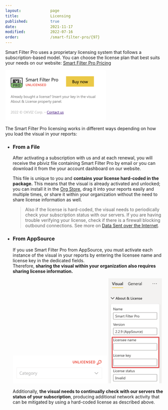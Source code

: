 ```yaml
---
layout:             page
title:              Licensing
published:          true
date:               2021-11-17
modified:           2022-07-16
order:              /smart-filter-pro/{97}
---
```


Smart Filter Pro uses a proprietary licensing system that follows a subscription-based model. You can choose the license plan that best suits your needs on our website: [Smart Filter Pro Pricing](https://okviz.com/smart-filter-pro/#pricing)

<img src="images/licensing-buy.png" width="320">

The Smart Filter Pro licensing works in different ways depending on how you load the visual in your reports:

- ### From a File

    After activating a subscription with us and at each renewal, you will receive the pbiviz file containing Smart Filter Pro by email or you can download it from the your account dashboard on our website.   

    This file is unique to you and **contains your license hard-coded in the package.** This means that the visual is already activated and unlocked; you can install it in the [Org Store](../get-started/org-store.md), drag it into your reports easily and multiple times, or share it within your organization without the need to share license information as well.

    > Also if the license is hard-coded, the visual needs to periodically check your subscription status with our servers. If you are having trouble verifying your license, check if there is a firewall blocking outbound connections. See more on [Data Sent over the Internet](security.md#data-sent-over-the-internet).

- ### From AppSource

    If you use Smart Filter Pro from AppSource, you must activate each instance of the visual in your reports by entering the licensee name and license key in the dedicated fields.  
    Therefore, **sharing the visual within your organization also requires sharing license information.**

    <img src="images/unlicensed.png" width="300">  
    <img src="images/licensing-unlock.png" width="170">
    

    Additionally, **the visual needs to continually check with our servers the status of your subscription**, producing additional network activity that can be mitigated by using a hard-coded license as described above. 

